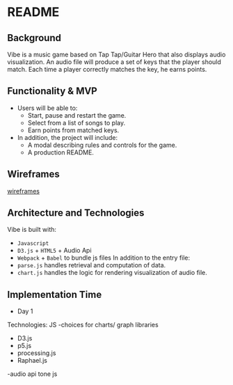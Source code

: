 # README

## Background
  Vibe is a music game based on Tap Tap/Guitar Hero that also displays audio visualization. An audio file will produce a set of keys that the player should match. Each time a player correctly matches the key, he earns points. 

## Functionality & MVP
  - Users will be able to:
    - Start, pause and restart the game.
    - Select from a list of songs to play.
    - Earn points from matched keys.
  - In addition, the project will include:
    - A modal describing rules and controls for the game.
    - A production README.

## Wireframes
  [wireframes](https://wireframe.cc/3c1veI)

## Architecture and Technologies
  Vibe is built with:
  - `Javascript`
  - `D3.js` + `HTML5` + Audio Api
  - `Webpack` + `Babel` to bundle js files
  In addition to the entry file:
  - `parse.js` handles retrieval and computation of data.
  - `chart.js` handles the logic for rendering visualization of audio file. 

## Implementation Time
  - Day 1




Technologies:
JS
-choices for charts/ graph libraries
* D3.js
* p5.js
* processing.js
* Raphael.js

-audio api
  tone js

